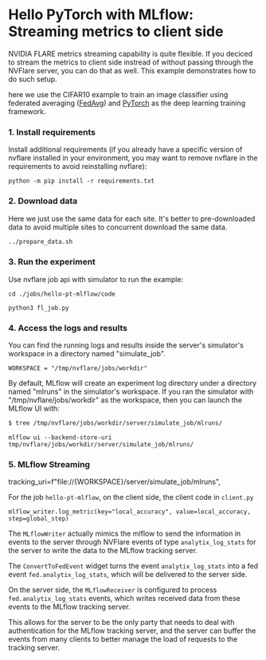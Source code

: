 # Hello PyTorch with MLflow: Streaming metrics to client side 

NVIDIA FLARE metrics streaming capability is quite flexible. If you deciced to stream the metrics to client side instread of without passing through the NVFlare server, you can do that as well. 
This example demonstrates how to do such setup. 

here we use the CIFAR10 example to train an image classifier using federated averaging ([FedAvg](https://arxiv.org/abs/1602.05629)) and [PyTorch](https://pytorch.org/) as the deep learning training framework.


### 1. Install requirements

Install additional requirements (if you already have a specific version of nvflare installed in your environment, you may want to remove nvflare in the requirements to avoid reinstalling nvflare):

```
python -m pip install -r requirements.txt
```
### 2. Download data
Here we just use the same data for each site. It's better to pre-downloaded data to avoid multiple sites to concurrent download the same data.

```bash
../prepare_data.sh
```


### 3. Run the experiment

Use nvflare job api with simulator to run the example:

```
cd ./jobs/hello-pt-mlflow/code

python3 fl_job.py
```

### 4. Access the logs and results

You can find the running logs and results inside the server's simulator's workspace in a directory named "simulate_job".

```WORKSPACE = "/tmp/nvflare/jobs/workdir"```

By default, MLflow will create an experiment log directory under a directory named "mlruns" in the simulator's workspace. 
If you ran the simulator with "/tmp/nvflare/jobs/workdir" as the workspace, then you can launch the MLflow UI with:

```bash
$ tree /tmp/nvflare/jobs/workdir/server/simulate_job/mlruns/
```

```
mlflow ui --backend-store-uri tmp/nvflare/jobs/workdir/server/simulate_job/mlruns/
```

### 5. MLflow Streaming

tracking_uri=f"file://{WORKSPACE}/server/simulate_job/mlruns",

For the job `hello-pt-mlflow`, on the client side, the client code in `client.py`

```
mlflow_writer.log_metric(key="local_accuracy", value=local_accuracy, step=global_step)
```

The `MLflowWriter` actually mimics the mlflow to send the information in events to the server through NVFlare events
of type `analytix_log_stats` for the server to write the data to the MLflow tracking server.

The `ConvertToFedEvent` widget turns the event `analytix_log_stats` into a fed event `fed.analytix_log_stats`,
which will be delivered to the server side.

On the server side, the `MLflowReceiver` is configured to process `fed.analytix_log_stats` events,
which writes received data from these events to the MLflow tracking server.

This allows for the server to be the only party that needs to deal with authentication for the MLflow tracking server, and the server
can buffer the events from many clients to better manage the load of requests to the tracking server.

